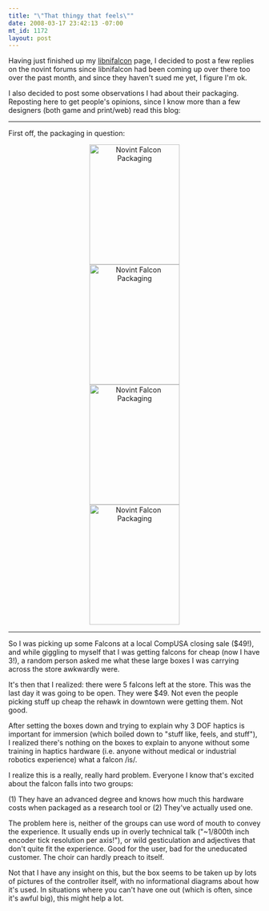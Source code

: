 ```yaml
--- 
title: "\"That thingy that feels\""
date: 2008-03-17 23:42:13 -07:00
mt_id: 1172
layout: post
---
```

Having just finished up my <A HREF='http://libnifalcon.sourceforge.net'>libnifalcon</A> page, I decided to post a few replies on the novint forums since libnifalcon had been coming up over there too over the past month, and since they haven't sued me yet, I figure I'm ok.

I also decided to post some observations I had about their packaging. Reposting here to get people's opinions, since I know more than a few designers (both game and print/web) read this blog:

<HR />

First off, the packaging in question:
<CENTER><a href="http://www.flickr.com/photos/qdot76367/2342792096/" title="Novint Falcon Packaging by qdot76367, on Flickr"><img src="http://farm3.static.flickr.com/2148/2342792096_3bd54159cc_m.jpg" width="180" height="240" alt="Novint Falcon Packaging" /></a></CENTER>

<CENTER><a href="http://www.flickr.com/photos/qdot76367/2342792496/" title="Novint Falcon Packaging by qdot76367, on Flickr"><img src="http://farm4.static.flickr.com/3177/2342792496_d9a2929660_m.jpg" width="180" height="240" alt="Novint Falcon Packaging" /></a></CENTER>

<CENTER><a href="http://www.flickr.com/photos/qdot76367/2342792768/" title="Novint Falcon Packaging by qdot76367, on Flickr"><img src="http://farm4.static.flickr.com/3045/2342792768_4a8524150e_m.jpg" width="180" height="240" alt="Novint Falcon Packaging" /></a></CENTER>

<CENTER><a href="http://www.flickr.com/photos/qdot76367/2341964071/" title="Novint Falcon Packaging by qdot76367, on Flickr"><img src="http://farm3.static.flickr.com/2132/2341964071_4544e2965d_m.jpg" width="180" height="240" alt="Novint Falcon Packaging" /></a>
</CENTER>

<HR />

So I was picking up some Falcons at a local CompUSA closing sale ($49!), and while giggling to myself that I was getting falcons for cheap (now I have 3!), a random person asked me what these large boxes I was carrying across the store awkwardly were.

It's then that I realized: there were 5 falcons left at the store. This was the last day it was going to be open. They were $49. Not even the people picking stuff up cheap the rehawk in downtown were getting them. Not good. 

After setting the boxes down and trying to explain why 3 DOF haptics is important for immersion (which boiled down to "stuff like, feels, and stuff"), I realized there's nothing on the boxes to explain to anyone without some training in haptics hardware (i.e. anyone without medical or industrial robotics experience) what a falcon /is/. 

I realize this is a really, really hard problem. Everyone I know that's excited about the falcon falls into two groups:

(1) They have an advanced degree and knows how much this hardware costs when packaged as a research tool or
(2) They've actually used one.

The problem here is, neither of the groups can use word of mouth to convey the experience. It usually ends up in overly technical talk ("~1/800th inch encoder tick resolution per axis!"), or wild gesticulation and adjectives that don't quite fit the experience. Good for the user, bad for the uneducated customer. The choir can hardly preach to itself.

Not that I have any insight on this, but the box seems to be taken up by lots of pictures of the controller itself, with no informational diagrams about how it's used. In situations where you can't have one out (which is often, since it's awful big), this might help a lot.
 
